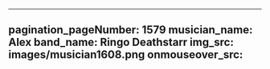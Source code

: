 ------
pagination_pageNumber: 1579
musician_name: Alex
band_name: Ringo Deathstarr
img_src: images/musician1608.png
onmouseover_src: 
------